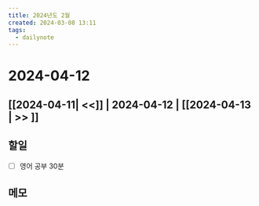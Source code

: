 ```yaml
---
title: 2024년도 2월
created: 2024-03-08 13:11
tags:
  - dailynote
---
```

# 2024-04-12
## [[2024-04-11| <<]] | 2024-04-12 | [[2024-04-13 | >> ]]

## 할일
- [ ] 영어 공부 30분


## 메모

